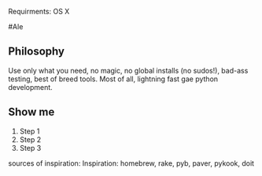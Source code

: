 Requirments:  OS X

#Ale
## Philosophy
Use only what you need, no magic, no global installs (no sudos!), bad-ass testing, best of breed tools.  Most of all, lightning fast gae python development.  

## Show me
1.  Step 1 
2.  Step 2 
3.  Step 3

sources of inspiration:  Inspiration: homebrew, rake, pyb, paver, pykook, doit
